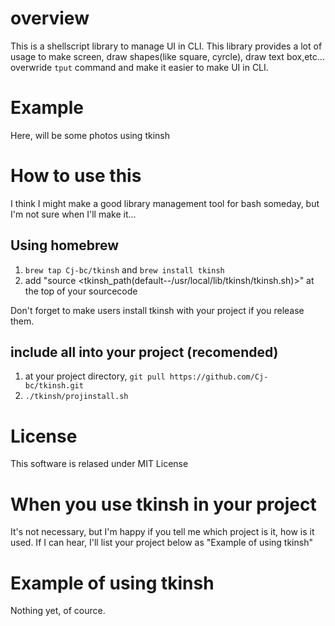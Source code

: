 # overview

  This is a shellscript library to manage UI in CLI.
  This library provides a lot of usage to make screen, draw shapes(like square, cyrcle), draw text box,etc...
  overwride `tput` command and make it easier to make UI in CLI.

# Example
  Here, will be some photos using tkinsh 


# How to use this

  I think I might make a good library management tool for bash someday, but I'm not sure when I'll make it...

  ## Using homebrew

  1. `brew tap Cj-bc/tkinsh` and `brew install tkinsh`
  2. add "source <tkinsh_path(default--/usr/local/lib/tkinsh/tkinsh.sh)>" at the top of your sourcecode

  Don't forget to make users install tkinsh with your project if you release them.

  ## include all into your project (recomended)

  1. at your project directory, `git pull https://github.com/Cj-bc/tkinsh.git`
  2. `./tkinsh/projinstall.sh`



# License
  This software is relased under MIT License

# When you use tkinsh in your project

  It's not necessary, but I'm happy if you tell me which project is it, how is it used.
  If I can hear, I'll list your project below as "Example of using tkinsh"


# Example of using tkinsh
  Nothing yet, of cource.
